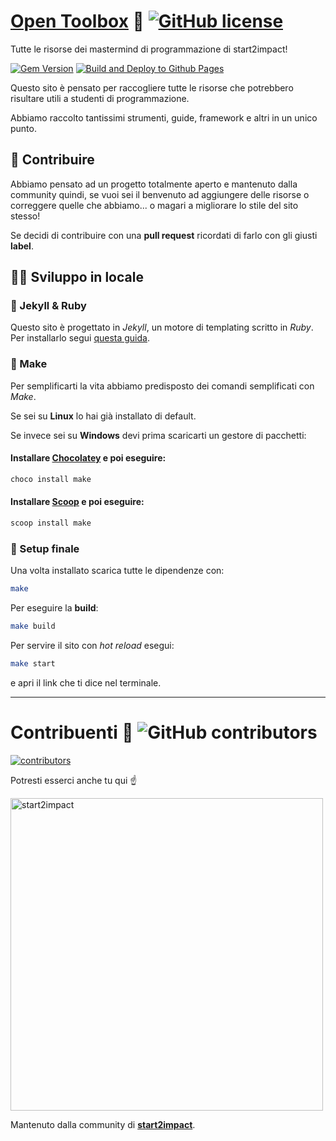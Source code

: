 # [Open Toolbox](https://thedevelopertoolbox.github.io) 🧰 [![GitHub license](https://img.shields.io/github/license/thedevelopertoolbox/template?color=grey&label=License)](https://github.com/thedevelopertoolbox/template/blob/main/LICENSE)
Tutte le risorse dei mastermind di programmazione di start2impact!

[![Gem Version](https://badge.fury.io/rb/jekyll-theme-opentoolbox.svg)](https://badge.fury.io/rb/jekyll-theme-opentoolbox)
[![Build and Deploy to Github Pages](https://github.com/thedevelopertoolbox/template/actions/workflows/jekyll.yml/badge.svg)](https://github.com/thedevelopertoolbox/template/actions/workflows/jekyll.yml)


Questo sito è pensato per raccogliere tutte le risorse che potrebbero risultare utili a studenti di programmazione.

Abbiamo raccolto tantissimi strumenti, guide, framework e altri in un unico punto.

## 👥 Contribuire

Abbiamo pensato ad un progetto totalmente aperto e mantenuto dalla community quindi, se vuoi sei il benvenuto ad aggiungere delle risorse o correggere quelle che abbiamo... o magari a migliorare lo stile del sito stesso!

Se decidi di contribuire con una **pull request** ricordati di farlo con gli giusti **label**.

## 👨‍💻 Sviluppo in locale

### 🧪 Jekyll & Ruby

Questo sito è progettato in *Jekyll*, un motore di templating scritto in *Ruby*. Per installarlo segui [questa guida](https://jekyllrb.com/docs/installation/).

### 🔧 Make
Per semplificarti la vita abbiamo predisposto dei comandi semplificati con *Make*.

Se sei su **Linux** lo hai già installato di default.

Se invece sei su **Windows** devi prima scaricarti un gestore di pacchetti:

#### Installare [Chocolatey](https://chocolatey.org/install) e poi eseguire:
```bash
choco install make
```

#### Installare [Scoop](https://scoop.sh) e poi eseguire:
```bash
scoop install make
```
### 🎉 Setup finale
Una volta installato scarica tutte le dipendenze con:

```bash
make
```

Per eseguire la **build**:

```bash
make build
```

Per servire il sito con *hot reload* esegui:

```bash
make start
```

e apri il link che ti dice nel terminale.

---

# Contribuenti 💚 ![GitHub contributors](https://img.shields.io/github/contributors/thedevelopertoolbox/template?color=grey&label=)

[![contributors](https://contrib.rocks/image?repo=thedevelopertoolbox/template)](https://github.com/thedevelopertoolbox/template/graphs/contributors)


Potresti esserci anche tu qui ☝


<img src="https://i.ibb.co/VCrGbkN/Pallino-bianco-2.png" width="500px" alt="start2impact">


Mantenuto dalla community di [**start2impact**](https://start2impact.it).
